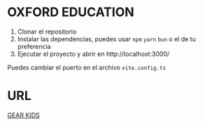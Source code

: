 # OXFORD EDUCATION

1. Clonar el repositorio
2. Instalar las dependencias, puedes usar `npm` `yarn` `bun` o el de tu preferencia
3. Ejecutar el proyecto y abrir en http://localhost:3000/

Puedes cambiar el puerto en el archivo `vite.config.ts`

# URL

[GEAR KIDS](https://dev.d3dljrli8fwqs1.amplifyapp.com/auth/login)